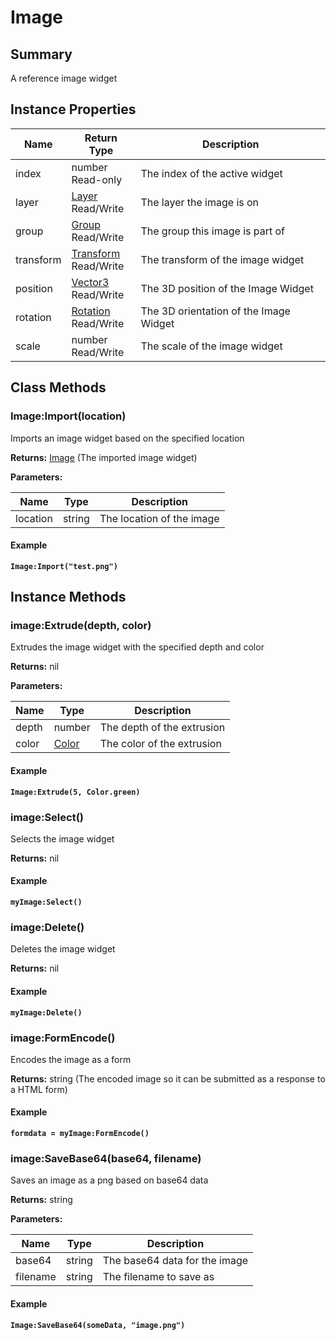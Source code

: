 
# Image

## Summary
A reference image widget


## Instance Properties

<table data-full-width="false">
<thead><tr><th>Name</th><th>Return Type</th><th>Description</th></tr></thead>
<tbody>
<tr><td>index</td><td>number<br>Read-only</td><td>The index of the active widget</td></tr>
<tr><td>layer</td><td><a href="layer.md">Layer</a><br>Read/Write</td><td>The layer the image is on</td></tr>
<tr><td>group</td><td><a href="group.md">Group</a><br>Read/Write</td><td>The group this image is part of</td></tr>
<tr><td>transform</td><td><a href="transform.md">Transform</a><br>Read/Write</td><td>The transform of the image widget</td></tr>
<tr><td>position</td><td><a href="vector3.md">Vector3</a><br>Read/Write</td><td>The 3D position of the Image Widget</td></tr>
<tr><td>rotation</td><td><a href="rotation.md">Rotation</a><br>Read/Write</td><td>The 3D orientation of the Image Widget</td></tr>
<tr><td>scale</td><td>number<br>Read/Write</td><td>The scale of the image widget</td></tr>
</tbody></table>



## Class Methods

        
### Image:Import(location)

Imports an image widget based on the specified location

**Returns:** <a href="image.md">Image</a>  (The imported image widget)


**Parameters:**

<table data-full-width="false">
<thead><tr><th>Name</th><th>Type</th><th>Description</th></tr></thead>
<tbody><tr><td>location</td><td>string</td><td>The location of the image</td></tr></tbody></table>




#### Example

<pre class="language-lua"><code class="lang-lua"><strong>Image:Import("test.png")</strong></code></pre>



    

## Instance Methods

        
### image:Extrude(depth, color)

Extrudes the image widget with the specified depth and color

**Returns:** nil 


**Parameters:**

<table data-full-width="false">
<thead><tr><th>Name</th><th>Type</th><th>Description</th></tr></thead>
<tbody><tr><td>depth</td><td>number</td><td>The depth of the extrusion</td></tr>
<tr><td>color</td><td><a href="color.md">Color</a></td><td>The color of the extrusion</td></tr></tbody></table>




#### Example

<pre class="language-lua"><code class="lang-lua"><strong>Image:Extrude(5, Color.green)</strong></code></pre>




### image:Select()

Selects the image widget

**Returns:** nil 




#### Example

<pre class="language-lua"><code class="lang-lua"><strong>myImage:Select()</strong></code></pre>




### image:Delete()

Deletes the image widget

**Returns:** nil 




#### Example

<pre class="language-lua"><code class="lang-lua"><strong>myImage:Delete()</strong></code></pre>




### image:FormEncode()

Encodes the image as a form

**Returns:** string  (The encoded image so it can be submitted as a response to a HTML form)




#### Example

<pre class="language-lua"><code class="lang-lua"><strong>formdata = myImage:FormEncode()</strong></code></pre>




### image:SaveBase64(base64, filename)

Saves an image as a png based on base64 data

**Returns:** string 


**Parameters:**

<table data-full-width="false">
<thead><tr><th>Name</th><th>Type</th><th>Description</th></tr></thead>
<tbody><tr><td>base64</td><td>string</td><td>The base64 data for the image</td></tr>
<tr><td>filename</td><td>string</td><td>The filename to save as</td></tr></tbody></table>




#### Example

<pre class="language-lua"><code class="lang-lua"><strong>Image:SaveBase64(someData, "image.png")</strong></code></pre>



    
